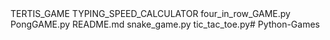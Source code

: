 <ONLINE GAME>
TERTIS_GAME
TYPING_SPEED_CALCULATOR
four_in_row_GAME.py
<KBC kaun_banega_carorepati.py>
PongGAME.py
README.md
snake_game.py
tic_tac_toe.py# Python-Games
